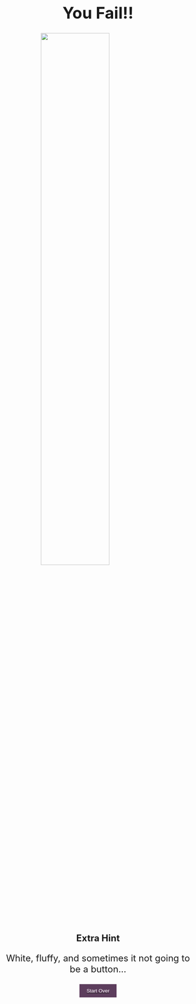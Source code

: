 <!doctype html>
<html>
<head>
<meta charset="utf-8">
<title>Fail Page</title>
	<script>
  (function(a,t,c,l,o,u,d){a['_genesysJourneySdk']=o;a[o]=a[o]||function(){
  (a[o].q=a[o].q||[]).push(arguments)},a[o].l=1*new Date();u=t.createElement(c),
  d=t.getElementsByTagName(c)[0];u.async=1;u.src=l;u.charset='utf-8';d.parentNode.insertBefore(u,d)
  })(window, document, 'script', 'https://apps.mypurecloud.com/journey/sdk/js/web/v1/ac.js', 'ac');
  ac('init', '70c90251-f511-4f03-acbd-14637be1743e', { region: 'use1' });
  ac('pageview');
</script>
	<style>
		h1{
		font-size: 300%;
		text-align: center;
}	
	img{
		display:block;
		margin-left: auto;
		margin-right: auto;
		width: 60%}
	button{
		width: 20%;
		color: #FFFFFF;
		background-color: #5D3E5D;
		margin: auto;
		border: 1px solid white;
		padding: 10px;
		display: block;
		margin-left: auto;
		margin-right: auto;
		margin-bottom: 5px;
		margin-top: 20px}
		h3{
		text-align: center;
		font-size: 24px;
	}
	p{
		text-align: center;
		font-size: 24px
	}
	</style>
	
</head>

<body>
	<h1>You Fail!!</h1>
	<img src="../Assets/failure.gif">
	<h3>
	Extra Hint
	</h3>
	<p>
	White, fluffy, and sometimes it not going to be a button...
	</p>
<a href="AltoClouds.html"><button>Start Over</button></a>
</body>
</html>
